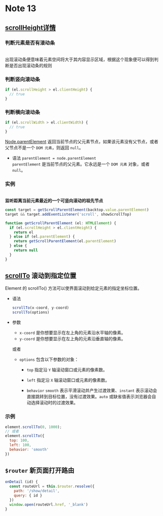 # Note 13

## [scrollHeight详情](/vue2/note-9.html#浏览器窗口宽高和元素坐标-尺寸)

### 判断元素是否有滚动条

<br/>
出现滚动条便意味着元素空间将大于其内容显示区域，根据这个现象便可以得到判断是否出现滚动条的规则

### 判断竖向滚动条

```js
if (el.scrollHeight > el.clientHeight) {
  // true
}
```

### 判断横向滚动条

```js
if (el.scrollWidth > el.clientWidth) {
  // true
}
```

[Node.parentElement](https://developer.mozilla.org/zh-CN/docs/Web/API/Node/parentElement) 返回当前节点的父元素节点，如果该元素没有父节点，或者父节点不是一个 `DOM 元素`，则返回 `null`。

- 语法 `parentElement = node.parentElement`
  <br/>`parentElement` 是当前节点的父元素。它永远是一个 `DOM 元素` 对象，或者 `null`。

### 实例

<br/>**监听距离当前元素最近的一个可竖向滚动的祖先节点**

```js
const target = getScrollParentElement(backtop.value.parentElement)
target && target.addEventListener('scroll', showScrollTop)

function getScrollParentElement (el: HTMLElement) {
  if (el.scrollHeight > el.clientHeight) {
    return el
  } else if (el.parentElement) {
    return getScrollParentElement(el.parentElement)
  } else {
    return null
  }
}
```

## [scrollTo](https://developer.mozilla.org/zh-CN/docs/Web/API/Element/scrollTo) 滚动到指定位置

Element 的 scrollTo() 方法可以使界面滚动到给定元素的指定坐标位置。

- 语法

  ```js
  scrollTo(x-coord, y-coord)
  scrollTo(options)
  ```

- 参数
  - `x-coord` 是你想要显示在左上角的元素沿水平轴的像素。
  - `y-coord` 是你想要显示在左上角的元素沿垂直轴的像素。

  或者
  - `options` 包含以下参数的对象：
    - `top`
      指定沿 `Y` 轴滚动窗口或元素的像素数。
    - `left`
      指定沿 `X` 轴滚动窗口或元素的像素数。

    - `behavior`
      `smooth` 表示平滑滚动并产生过渡效果、`instant` 表示滚动会直接跳转到目标位置，没有过渡效果。`auto` 或缺省值表示浏览器会自动选择滚动时的过渡效果。

### 示例

```js
element.scrollTo(0, 1000);
// 或者
element.scrollTo({
  top: 100,
  left: 100,
  behavior: 'smooth'
})
```

## `$router` 新页面打开路由

```js
onDetail (id) {
  const routeUrl = this.$router.resolve({
    path: '/show/detail',
    query: { id }
  })
  window.open(routeUrl.href, '_blank')
}
```
